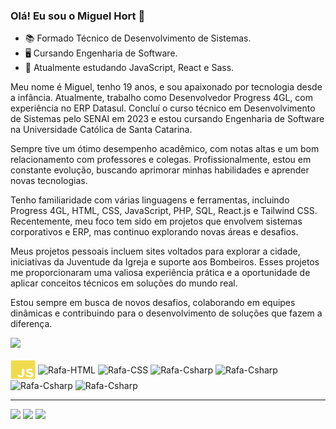 ### Olá! Eu sou o Miguel Hort 👋

- 📚 Formado Técnico de Desenvolvimento de Sistemas.
- 🖥️ Cursando Engenharia de Software.
- 🌱 Atualmente estudando JavaScript, React e Sass.

Meu nome é Miguel, tenho 19 anos, e sou apaixonado por tecnologia desde a infância. Atualmente, trabalho como Desenvolvedor Progress 4GL, com experiência no ERP Datasul. Concluí o curso técnico em Desenvolvimento de Sistemas pelo SENAI em 2023 e estou cursando Engenharia de Software na Universidade Católica de Santa Catarina.

Sempre tive um ótimo desempenho acadêmico, com notas altas e um bom relacionamento com professores e colegas. Profissionalmente, estou em constante evolução, buscando aprimorar minhas habilidades e aprender novas tecnologias.

Tenho familiaridade com várias linguagens e ferramentas, incluindo Progress 4GL, HTML, CSS, JavaScript, PHP, SQL, React.js e Tailwind CSS. Recentemente, meu foco tem sido em projetos que envolvem sistemas corporativos e ERP, mas continuo explorando novas áreas e desafios.

Meus projetos pessoais incluem sites voltados para explorar a cidade, iniciativas da Juventude da Igreja e suporte aos Bombeiros. Esses projetos me proporcionaram uma valiosa experiência prática e a oportunidade de aplicar conceitos técnicos em soluções do mundo real.

Estou sempre em busca de novos desafios, colaborando em equipes dinâmicas e contribuindo para o desenvolvimento de soluções que fazem a diferença.

<div>
        <a href="https://www.linkedin.com/in/miguel-hort-a05537204/"></a>
        <img height="180em"
            src="https://github-readme-stats.vercel.app/api/top-langs/?username=MiguelHort&layout=compact&theme=tokyonight">
    </div>
    <div style="display: inline_block"><br>
      <img align="center" alt="Rafa-Js" height="30" width="40"
            src="https://raw.githubusercontent.com/devicons/devicon/master/icons/javascript/javascript-plain.svg">
        <img align="center" alt="Rafa-HTML" height="30" width="40"
            src="https://cdn.jsdelivr.net/gh/devicons/devicon/icons/html5/html5-original.svg">
        <img align="center" alt="Rafa-CSS" height="30" width="40"
            src="https://cdn.jsdelivr.net/gh/devicons/devicon/icons/css3/css3-original.svg">
        <img align="center" alt="Rafa-Csharp" height="30" width="40"
            src="https://cdn.jsdelivr.net/gh/devicons/devicon/icons/php/php-original.svg">
        <img align="center" alt="Rafa-Csharp" height="30" width="40"
            src="https://cdn.jsdelivr.net/gh/devicons/devicon@latest/icons/nodejs/nodejs-plain-wordmark.svg">
        <img align="center" alt="Rafa-Csharp" height="30" width="40"
            src="https://cdn.jsdelivr.net/gh/devicons/devicon@latest/icons/react/react-original.svg">
        <img align="center" alt="Rafa-Csharp" height="30" width="40"
            src="https://cdn.jsdelivr.net/gh/devicons/devicon@latest/icons/sass/sass-original.svg">
    </div> <hr>
    <div>
        <a href="https://www.instagram.com/miguelhort/" target="_blank"><img
                src="https://img.shields.io/badge/-Instagram-%23E4405F?style=for-the-badge&logo=instagram&logoColor=white"
                target="_blank"></a>
        <a href="mailto:miguel.d.hort@gmail.com"><img
                src="https://img.shields.io/badge/-Gmail-%23333?style=for-the-badge&logo=gmail&logoColor=white"
                target="_blank"></a>
        <a href="https://www.linkedin.com/in/miguel-hort-a05537204/" target="_blank"><img
                src="https://img.shields.io/badge/-LinkedIn-%230077B5?style=for-the-badge&logo=linkedin&logoColor=white"
                target="_blank"></a>
    </div>
